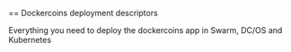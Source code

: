 == Dockercoins deployment descriptors

Everything you need to deploy the dockercoins app in Swarm, DC/OS and Kubernetes
